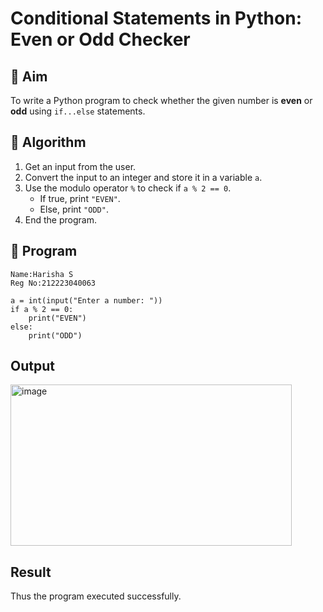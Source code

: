 # Conditional Statements in Python: Even or Odd Checker

## 🎯 Aim
To write a Python program to check whether the given number is **even** or **odd** using `if...else` statements.

## 🧠 Algorithm
1. Get an input from the user.
2. Convert the input to an integer and store it in a variable `a`.
3. Use the modulo operator `%` to check if `a % 2 == 0`.
   - If true, print `"EVEN"`.
   - Else, print `"ODD"`.
4. End the program.

## 🧾 Program

```
Name:Harisha S
Reg No:212223040063

```
```
a = int(input("Enter a number: "))
if a % 2 == 0:
    print("EVEN")
else:
    print("ODD")

```

## Output

<img width="450" height="258" alt="image" src="https://github.com/user-attachments/assets/1bb6ebc3-e00a-40b7-9666-9a9b8beced19" />

## Result

Thus the program executed successfully.
